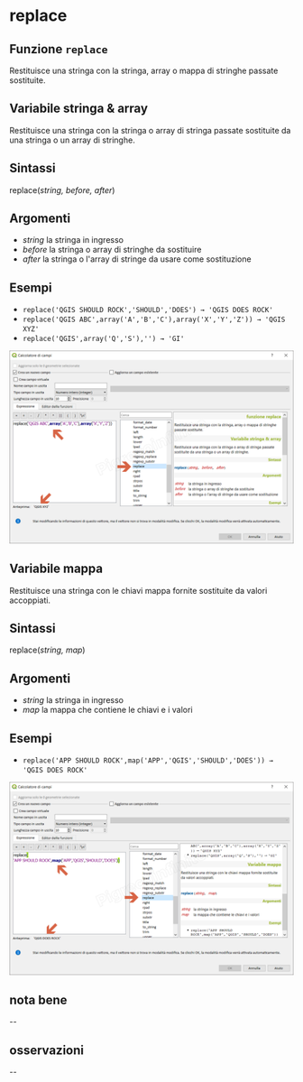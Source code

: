 # replace

## Funzione `replace`

Restituisce una stringa con la stringa, array o mappa di stringhe passate sostituite.

## Variabile stringa & array

Restituisce una stringa con la stringa o array di stringa passate sostituite da una stringa o un array di stringhe.

## Sintassi

replace\(_string, before, after_\)

## Argomenti

* _string_ la stringa in ingresso
* _before_ la stringa o array di stringhe da sostituire
* _after_ la stringa o l'array di stringe da usare come sostituzione

## Esempi

* `replace('QGIS SHOULD ROCK','SHOULD','DOES') → 'QGIS DOES ROCK'`
* `replace('QGIS ABC',array('A','B','C'),array('X','Y','Z')) → 'QGIS XYZ'`
* `replace('QGIS',array('Q','S'),'') → 'GI'`

![](../../../.gitbook/assets/replace1.png)

## Variabile mappa

Restituisce una stringa con le chiavi mappa fornite sostituite da valori accoppiati.

## Sintassi

replace\(_string, map_\)

## Argomenti

* _string_ la stringa in ingresso
* _map_ la mappa che contiene le chiavi e i valori

## Esempi

* `replace('APP SHOULD ROCK',map('APP','QGIS','SHOULD','DOES')) → 'QGIS DOES ROCK'`

![](../../../.gitbook/assets/replace2%20%281%29.png)

## nota bene

--

## osservazioni

--


